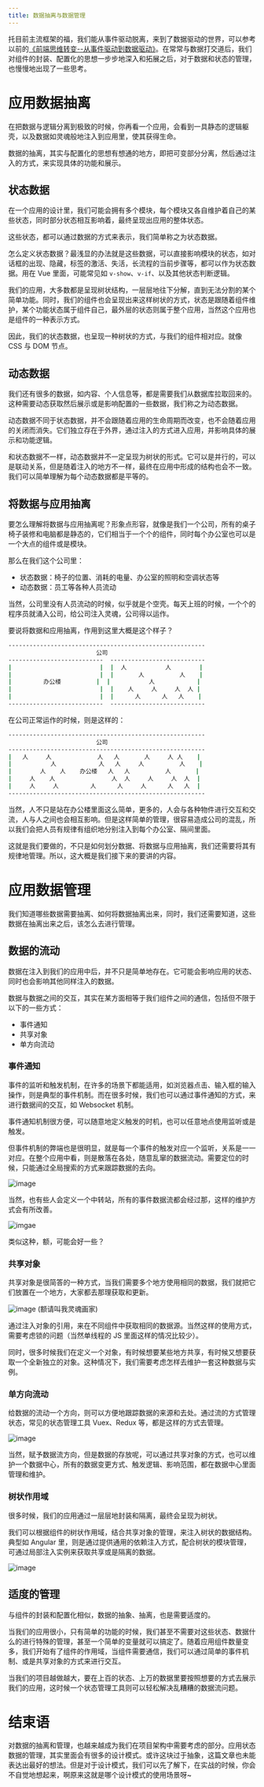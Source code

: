 ```yaml
---
title: 数据抽离与数据管理
---
```


托目前主流框架的福，我们能从事件驱动脱离，来到了数据驱动的世界，可以参考以前的[《前端思维转变--从事件驱动到数据驱动》](./data-driven-or-event-driven.md)。在常常与数据打交道后，我们对组件的封装、配置化的思想一步步地深入和拓展之后，对于数据和状态的管理，也慢慢地出现了一些思考。

<!--more-->

# 应用数据抽离

在把数据与逻辑分离到极致的时候，你再看一个应用，会看到一具静态的逻辑躯壳，以及数据如灵魂般地注入到应用里，使其获得生命。

数据的抽离，其实与配置化的思想有想通的地方，即把可变部分分离，然后通过注入的方式，来实现具体的功能和展示。

## 状态数据

在一个应用的设计里，我们可能会拥有多个模块，每个模块又各自维护着自己的某些状态，同时部分状态相互影响着，最终呈现出应用的整体状态。

这些状态，都可以通过数据的方式来表示，我们简单称之为状态数据。

怎么定义状态数据？最浅显的办法就是这些数据，可以直接影响模块的状态，如对话框的出现、隐藏，标签的激活、失活，长流程的当前步骤等，都可以作为状态数据。用在 Vue 里面，可能常见如 `v-show`、`v-if`、以及其他状态判断逻辑。

我们的应用，大多数都是呈现树状结构，一层层地往下分解，直到无法分割的某个简单功能。同时，我们的组件也会呈现出来这样树状的方式，状态是跟随着组件维护，某个功能状态属于组件自己，最外层的状态则属于整个应用，当然这个应用也是组件的一种表示方式。

因此，我们的状态数据，也呈现一种树状的方式，与我们的组件相对应。就像 CSS 与 DOM 节点。

## 动态数据

我们还有很多的数据，如内容、个人信息等，都是需要我们从数据库拉取回来的。这种需要动态获取然后展示或是影响配置的一些数据，我们称之为动态数据。

动态数据不同于状态数据，并不会跟随着应用的生命周期而改变，也不会随着应用的关闭而消失。它们独立存在于外界，通过注入的方式进入应用，并影响具体的展示和功能逻辑。

和状态数据不一样，动态数据并不一定呈现为树状的形式。它可以是并行的，可以是联动关系，但是随着注入的地方不一样，最终在应用中形成的结构也会不一致。我们可以简单理解为每个动态数据都是平等的。

## 将数据与应用抽离

要怎么理解将数据与应用抽离呢？形象点形容，就像是我们一个公司，所有的桌子椅子装修和电脑都是静态的，它们相当于一个个的组件，同时每个办公室也可以是一个大点的组件或是模块。

那么在我们这个公司里：

- 状态数据：椅子的位置、消耗的电量、办公室的照明和空调状态等
- 动态数据：员工等各种人员流动

当然，公司里没有人员流动的时候，似乎就是个空壳。每天上班的时候，一个个的程序员就涌入公司，给公司注入灵魂，公司得以运作。

要说将数据和应用抽离，作用到这里大概是这个样子？

```cmd
--------------------------------------------------------
                         公司
---------------------------  ---------------------------
|                         |  |  人           人        |
|                         |  |       人          人    |
|         办公楼          |  |           人            |
|                         |  |    人     人     人  人 |
|                         |  |      人      人   人    |
---------------------------  ---------------------------
```

在公司正常运作的时候，则是这样的：

```cmd
--------------------------------------------------------
                         公司
--------------------------------------------------------
|   人     人             人   人       人     人 人    |
|           人            人   人     人          人    |
|        人    人    办公楼   人   人          人       |
|     人    人                人  人     人     人  人  |
|     人     人         人      人     人      人   人  |
--------------------------------------------------------
```

当然，人不只是站在办公楼里面这么简单，更多的，人会与各种物件进行交互和交流，人与人之间也会相互影响。但是这样简单的管理，很容易造成公司的混乱，所以我们会把人员有规律有组织地分别注入到每个办公室、隔间里面。

这就是我们要做的，不只是如何划分数据、将数据与应用抽离，我们还需要将其有规律地管理。所以，这大概是我们接下来的要讲的内容。

# 应用数据管理

我们知道哪些数据需要抽离、如何将数据抽离出来，同时，我们还需要知道，这些数据在抽离出来之后，该怎么去进行管理。

## 数据的流动

数据在注入到我们的应用中后，并不只是简单地存在。它可能会影响应用的状态、同时也会影响其他同样注入的数据。

数据与数据之间的交互，其实在某方面相等于我们组件之间的通信，包括但不限于以下的一些方式：

- 事件通知
- 共享对象
- 单方向流动

### 事件通知

事件的监听和触发机制，在许多的场景下都能适用，如浏览器点击、输入框的输入操作，则是典型的事件机制。而在很多时候，我们也可以通过事件通知的方式，来进行数据间的交互，如 Websocket 机制。

事件通知机制很方便，可以随意地定义触发的时机，也可以任意地点使用监听或是触发。

但事件机制的弊端也是很明显，就是每一个事件的触发对应一个监听，关系是一一对应。在整个应用中看，则是散落在各处，随意乱窜的数据流动。需要定位的时候，只能通过全局搜索的方式来跟踪数据的去向。

![image](https://github-imglib-1255459943.cos.ap-chengdu.myqcloud.com/1524236289%281%29.jpg)

当然，也有些人会定义一个中转站，所有的事件数据流都会经过那，这样的维护方式会有所改善。

![imgae](https://github-imglib-1255459943.cos.ap-chengdu.myqcloud.com/1524236465%281%29.jpg)

类似这种，额，可能会好一些？

### 共享对象

共享对象是很简答的一种方式，当我们需要多个地方使用相同的数据，我们就把它们放置在一个地方，大家都去那理获取和更新。

![image](https://github-imglib-1255459943.cos.ap-chengdu.myqcloud.com/1524236687%281%29.jpg)
(额请叫我灵魂画家)

通过注入对象的引用，来在不同组件中获取相同的数据源。当然这样的使用方式，需要考虑锁的问题（当然单线程的 JS 里面这样的情况比较少）。

同时，很多时候我们在定义一个对象，有时候想要某些地方共享，有时候又想要获取一个全新独立的对象。这种情况下，我们需要考虑怎样去维护一套这种数据与实例。

### 单方向流动

给数据的流动一个方向，则可以方便地跟踪数据的来源和去处。通过流的方式管理状态，常见的状态管理工具 Vuex、Redux 等，都是这样的方式去管理。

![image](https://github-imglib-1255459943.cos.ap-chengdu.myqcloud.com/1524237398.jpg)

当然，赋予数据流方向，但是数据的存放呢，可以通过共享对象的方式，也可以维护一个数据中心，所有的数据变更方式、触发逻辑、影响范围，都在数据中心里面管理和维护。

### 树状作用域

很多时候，我们的应用通过一层层地封装和隔离，最终会呈现为树状。

我们可以根据组件的树状作用域，结合共享对象的管理，来注入树状的数据结构。典型如 Angular 里，则是通过提供通用的依赖注入方式，配合树状的模块管理，可通过局部注入实例来获取共享或是隔离的数据。

![image](https://github-imglib-1255459943.cos.ap-chengdu.myqcloud.com/1524238569%281%29.jpg)

## 适度的管理

与组件的封装和配置化相似，数据的抽象、抽离，也是需要适度的。

当我们的应用很小，只有简单的功能的时候，我们甚至不需要对这些状态、数据什么的进行特殊的管理，甚至一个简单的变量就可以搞定了。随着应用组件数量变多，我们开始有了组件的作用域，当组件需要通信，我们可以通过简单的事件机制、或是共享对象的方式来进行交互。

当我们的项目越做越大，要在上百的状态、上万的数据里要按照想要的方式去展示我们的应用，这时候一个状态管理工具则可以轻松解决乱糟糟的数据流问题。

# 结束语

对数据的抽离和管理，也越来越成为我们在项目架构中需要考虑的部分。应用状态数据的管理，其实里面会有很多的设计模式。或许这块过于抽象，这篇文章也未能表达出最好的想法。但是对于设计模式，我们可以先了解下，在实战的时候，你会不自觉地想起来，啊原来这就是哪个设计模式的使用场景呀~
